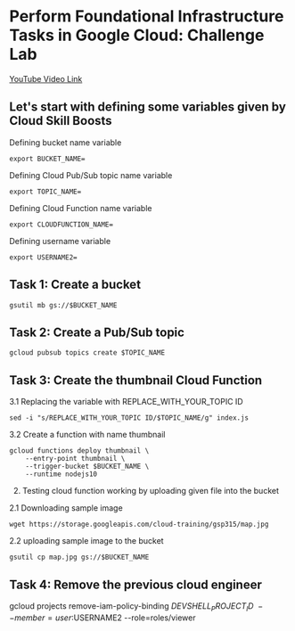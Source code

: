 # Perform Foundational Infrastructure Tasks in Google Cloud: Challenge Lab

[YouTube Video Link](https://youtu.be/ZdZ3SiarZrs)

## Let's start with defining some variables given by Cloud Skill Boosts

Defining bucket name variable
```
export BUCKET_NAME=
```
Defining Cloud Pub/Sub topic name variable
```
export TOPIC_NAME=
```
Defining Cloud Function name variable
```
export CLOUDFUNCTION_NAME=
```
Defining username variable
```
export USERNAME2=
```

## Task 1: Create a bucket

```
gsutil mb gs://$BUCKET_NAME
```
## Task 2: Create a Pub/Sub topic

```
gcloud pubsub topics create $TOPIC_NAME
```

## Task 3: Create the thumbnail Cloud Function

3.1 Replacing the variable with REPLACE_WITH_YOUR_TOPIC ID 
```
sed -i "s/REPLACE_WITH_YOUR_TOPIC ID/$TOPIC_NAME/g" index.js
```
3.2 Create a function with name thumbnail
```
gcloud functions deploy thumbnail \
    --entry-point thumbnail \
    --trigger-bucket $BUCKET_NAME \
    --runtime nodejs10
```
2. Testing cloud function working by uploading given file into the bucket 

2.1 Downloading sample image
```
wget https://storage.googleapis.com/cloud-training/gsp315/map.jpg
```
2.2 uploading sample image to the bucket
```
gsutil cp map.jpg gs://$BUCKET_NAME
```
## Task 4: Remove the previous cloud engineer

gcloud projects remove-iam-policy-binding $DEVSHELL_PROJECT_ID \
    --member=user:$USERNAME2 --role=roles/viewer
